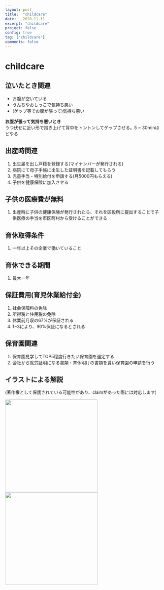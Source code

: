 ```yaml
---
layout: post
title:  "childcare"
date:   2020-11-11
excerpt: "childcare"
project: false
config: true
tag: ["childcare"]
comments: false
---
```



# childcare

## 泣いたとき関連
 - お腹が空いている
 - うんちやおしっこで気持ち悪い
 - (ゲップ等でお腹が張って)気持ち悪い

**お腹が張って気持ち悪いとき**  
うつ伏せに近い形で抱き上げて背中をトントンしてゲップさせる。5 ~ 30minほどやる  



## 出産時関連
 1. 出生届を出し戸籍を登録する(マイナンバーが発行される)
 2. 病院にて母子手帳に出生した証明書を記載してもらう
 3. 児童手当・特別給付を申請する(月5000円もらえる)
 4. 子供を健康保険に加入させる
  

## 子供の医療費が無料  
 1. 出産時に子供の健康保険が発行されたら、それを区役所に提出することで子供医療の手当を市区町村から受けることができる

## 育休取得条件
 1. 一年以上その企業で働いていること

## 育休できる期間
 1. 最大一年

## 保証費用(育児休業給付金)
 1. 社会保障料の免除
 2. 所得税と住民税の免除
 3. 休業前月収の67%が保証される
 4. 1~3により、90%保証になるとされる

## 保育園関連
 1. 保育園見学してTOP5程度行きたい保育園を選定する
 2. 会社から就労証明になる書類・育休明けの書類を貰い保育園の申請を行う


## イラストによる解説
(著作権として保護されている可能性があり、claimがあった際には対応します)  

<div>
  <img style="width: 300px !important; align: center;" src="https://user-images.githubusercontent.com/4949982/98898483-19975b00-24f1-11eb-8aa9-838e5cc2d53f.jpeg">
</div>

<div>
  <img style="width: 300px !important; align: center;" src="https://user-images.githubusercontent.com/4949982/98898488-1dc37880-24f1-11eb-878c-89768171d03d.jpeg">
</div>

